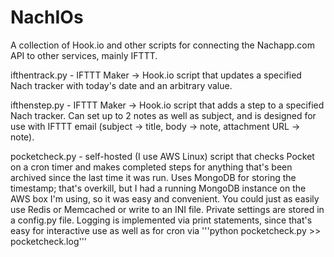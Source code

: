 # NachIOs
A collection of Hook.io and other scripts for connecting the Nachapp.com API to other services, mainly IFTTT.

ifthentrack.py - IFTTT Maker -> Hook.io script that updates a specified Nach tracker with today's date and an arbitrary value.

ifthenstep.py - IFTTT Maker -> Hook.io script that adds a step to a 
specified Nach tracker. Can set up to 2 notes as well as subject, and is designed for use with IFTTT email (subject -> title, body -> note, attachment URL -> note).

pocketcheck.py - self-hosted (I use AWS Linux) script that checks Pocket on 
a cron timer and makes completed steps for anything that's been archived 
since the last time it was run. Uses MongoDB for storing the timestamp; that's
 overkill, but I had a running MongoDB instance on the AWS box I'm using, so 
 it was easy and convenient. You could just as easily use Redis or Memcached
  or write to an INI file. Private settings are stored in a config.py file. 
  Logging is implemented via print statements, since that's easy for 
  interactive use as well as for cron via '''python pocketcheck.py >> 
  pocketcheck.log'''
